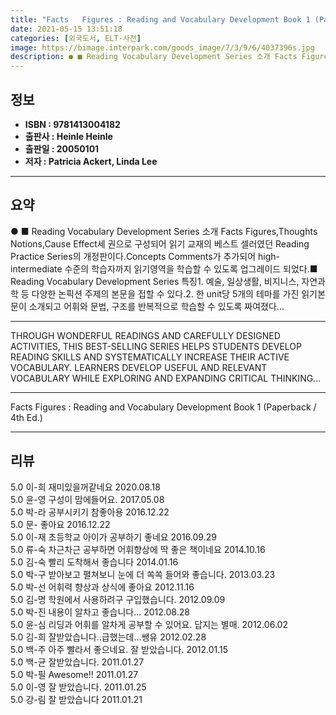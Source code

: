 ```yaml
---
title: "Facts   Figures : Reading and Vocabulary Development Book 1 (Paperback / 4th Ed.)"
date: 2021-05-15 13:51:18
categories: [외국도서, ELT-사전]
image: https://bimage.interpark.com/goods_image/7/3/9/6/4037396s.jpg
description: ● ■ Reading Vocabulary Development Series 소개 Facts Figures,Thoughts Notions,Cause Effect세 권으로 구성되어 읽기 교재의 베스트 셀러였던 Reading Practice Series의 개정판이다.Concepts
---
```


## **정보**

- **ISBN : 9781413004182**
- **출판사 : Heinle   Heinle**
- **출판일 : 20050101**
- **저자 : Patricia Ackert, Linda Lee**

------



## **요약**

●  ■ Reading  Vocabulary Development Series 소개 Facts  Figures,Thoughts  Notions,Cause  Effect세 권으로 구성되어 읽기 교재의 베스트 셀러였던 Reading Practice Series의 개정판이다.Concepts  Comments가 추가되어 high-intermediate 수준의 학습자까지 읽기영역을 학습할 수 있도록 업그레이드 되었다.■ Reading  Vocabulary Development Series 특징1. 예술, 일상생활, 비지니스, 자연과학 등 다양한 논픽션 주제의 본문을 접할 수 있다.2. 한 unit당 5개의 테마를 가진 읽기본문이 소개되고 어휘와 문법, 구조를 반복적으로 학습할 수 있도록 짜여졌다...

------

THROUGH WONDERFUL READINGS AND CAREFULLY DESIGNED ACTIVITIES, THIS BEST-SELLING SERIES HELPS STUDENTS DEVELOP READING SKILLS AND SYSTEMATICALLY INCREASE THEIR ACTIVE VOCABULARY. LEARNERS DEVELOP USEFUL AND RELEVANT VOCABULARY WHILE EXPLORING AND EXPANDING CRITICAL THINKING... 

------


Facts   Figures : Reading and Vocabulary Development Book 1 (Paperback / 4th Ed.) 

------


## **리뷰** 

5.0 이-희 재미있을꺼같네요 2020.08.18 <br/>5.0 윤-영 구성이 맘에들어요.  2017.05.08 <br/>5.0 박-라 공부시키기 참좋아용 2016.12.22 <br/>5.0 문- 좋아요 2016.12.22 <br/>5.0 이-재 초등학교 아이가 공부하기 좋네요 2016.09.29 <br/>5.0 류-숙 차근차근 공부하면 어휘향상에 딱 좋은 책이네요 2014.10.16 <br/>5.0 김-숙  빨리 도착해서  좋습니다 2014.01.16 <br/>5.0 박-구 받아보고 펼쳐보니 눈에 더 쏙쏙 들어와 좋습니다. 2013.03.23 <br/>5.0 박-선 어휘력 향상과 상식에 좋아요 2012.11.16 <br/>5.0 김-명  학원에서 사용하려구 구입했습니다. 2012.09.09 <br/>5.0 박-진 내용이 알차고 좋습니다... 2012.08.28 <br/>5.0 윤-심 리딩과 어휘를 알차게 공부할 수 있어요. 답지는 별매. 2012.06.02 <br/>5.0 김-희 잘받았습니다..급했는데...쌩유 2012.02.28 <br/>5.0 백-주  아주 빨라서 좋으네요. 잘 받았습니다. 2012.01.15 <br/>5.0 백-균 잘받았습니다.  2011.01.27 <br/>5.0 박-필 Awesome!! 2011.01.27 <br/>5.0 이-영 잘 받았습니다. 2011.01.25 <br/>5.0 강-림 잘 받았습니다  2011.01.21 <br/>